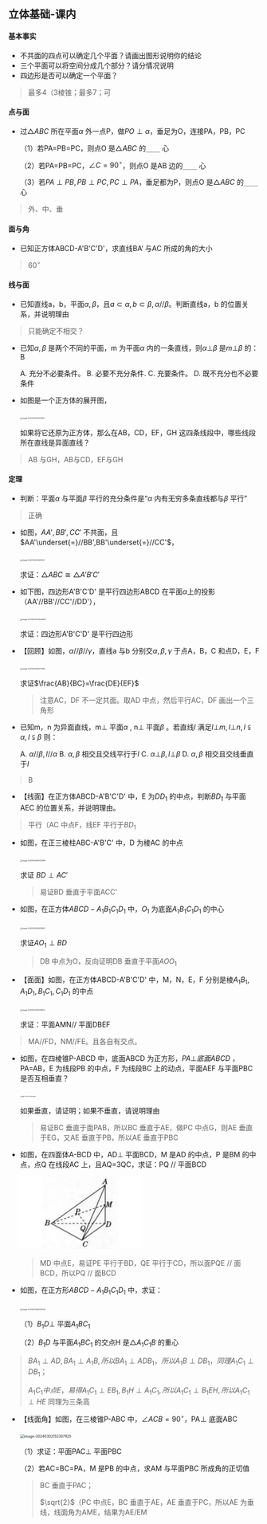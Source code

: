 ## 立体基础-课内

#### 基本事实

- 不共面的四点可以确定几个平面？请画出图形说明你的结论
- 三个平面可以将空间分成几个部分？请分情况说明
- 四边形是否可以确定一个平面？

> 最多4（3棱锥；最多7；可

#### 点与面

- 过$\triangle ABC$ 所在平面$\alpha$ 外一点P，做$PO\perp\alpha$，垂足为O，连接PA，PB，PC

    （1）若PA=PB=PC，则点O 是$\triangle ABC$ 的`____` 心

    （2）若PA=PB=PC，$\angle C=90^\circ$，则点O 是AB 边的`____` 心

    （3）若$PA\perp PB,PB\perp PC,PC\perp PA$，垂足都为P，则点O 是$\triangle ABC$ 的`____` 心

> 外、中、垂

#### 面与角

- 已知正方体ABCD-A'B'C'D'，求直线BA‘ 与AC 所成的角的大小

> $60^\circ$

#### 线与面

- 已知直线a，b，平面$\alpha,\beta$，且$a\subset \alpha,b\subset\beta,\alpha//\beta$。判断直线a，b 的位置关系，并说明理由

> 只能确定不相交？

- 已知$\alpha,\beta$ 是两个不同的平面，m 为平面$\alpha$ 内的一条直线，则$\alpha\bot \beta$ 是$m\bot \beta$ 的：  B

  A. 充分不必要条件。  B. 必要不充分条件.   C. 充要条件。  D. 既不充分也不必要条件

- 如图是一个正方体的展开图，

  <img src="image-20231123222513951.png" alt="image-20231123222513951" style="zoom:25%;" />

  如果将它还原为正方体，那么在AB，CD，EF，GH 这四条线段中，哪些线段所在直线是异面直线？

> AB 与GH，AB与CD，EF与GH

#### 定理

- 判断：平面$\alpha$ 与平面$\beta$ 平行的充分条件是“$\alpha$ 内有无穷多条直线都与$\beta$ 平行”

> 正确

- 如图，$AA',BB',CC'$ 不共面，且$AA'\underset{=}//BB',BB'\underset{=}//CC'$，

  <img src="image-20231124214428031.png" alt="image-20231124214428031" style="zoom:25%;" />

  求证：$\triangle ABC \cong \triangle A'B'C'$

- 如下图，四边形A'B'C'D' 是平行四边形ABCD 在平面$\alpha$上的投影（AA'//BB'//CC'//DD'），

  <img src="image-20240302142540662.png" alt="image-20240302142540662" style="zoom:25%;" />

  求证：四边形A'B'C'D' 是平行四边形

- 【回顾】如图，$\alpha//\beta//\gamma$，直线a 与b 分别交$\alpha,\beta,\gamma$ 于点A，B，C 和点D，E，F

  <img src="image-20231203222713261.png" alt="image-20231203222713261" style="zoom:25%;" />

  求证$\frac{AB}{BC}=\frac{DE}{EF}$

  > 注意AC，DF 不一定共面。取AD 中点，然后平行AC，DF 画出一个三角形

- 已知m，n 为异面直线，m$\bot$ 平面$\alpha$ , n$\bot$ 平面$\beta$ 。若直线$l$ 满足$l \bot m,l \bot n, l\subsetneqq \alpha, l \subsetneqq \beta$ 则：

  A. $\alpha // \beta, l // \alpha$    B. $\alpha, \beta$ 相交且交线平行于$l$    C. $\alpha \bot \beta, l \bot \beta$    D. $\alpha,\beta$ 相交且交线垂直于$l$ 

> B

- 【线面】在正方体ABCD-A'B'C'D' 中，E 为$DD_1$ 的中点，判断$BD_1$ 与平面AEC 的位置关系，并说明理由。

> 平行（AC 中点F，线EF 平行于$BD_1$

- 如图，在正三棱柱ABC-A'B'C' 中，D 为棱AC 的中点

  <img src="image-20231204160737698.png" alt="image-20231204160737698" style="zoom:25%;" />

  求证 $BD\perp AC'$ 

  > 易证BD 垂直于平面ACC'

- 如图，在正方体$ABCD-A_1B_1C_1D_1$ 中，$O_1$ 为底面$A_1B_1C_1D_1$ 的中心

  <img src="image-20231204152933927.png" alt="image-20231204152933927" style="zoom:25%;" />

  求证$AO_1\perp BD$

  > DB 中点为O，反向证明DB 垂直于平面$AOO_1$ 

- 【面面】如图，在正方体ABCD-A'B'C'D' 中，M，N，E，F 分别是棱$A_1B_1,A_1D_1,B_1C_1,C_1D_1$ 的中点

  <img src="image-20231203215021872.png" alt="image-20231203215021872" style="zoom:25%;" />

  求证：平面AMN// 平面DBEF

> MA//FD，NM//FE。且各自有交点。

- 如图，在四棱锥P-ABCD 中，底面ABCD 为正方形，$PA\bot 底面ABCD$ ，PA=AB，E 为线段PB 的中点，F 为线段BC 上的动点，平面AEF 与平面PBC 是否互相垂直？

  <img src="image-20240302140456839.png" alt="image-20240302140456839" style="zoom:15%;" />

  如果垂直，请证明；如果不垂直，请说明理由

  > 易证BC 垂直于面PAB，所以BC 垂直于AE，做PC 中点G，则AE 垂直于EG，又AE 垂直于PB，所以AE 垂直于PBC

- 如图，在四面体A-BCD 中，AD$\perp$ 平面BCD，M 是AD 的中点，P 是BM 的中点，点Q 在线段AC 上，且AQ=3QC，求证：PQ // 平面BCD

  <img src="image-20240812193417033.png" alt="image-20240812193417033" style="zoom:50%;" />

  > MD 中点E，易证PE 平行于BD，QE 平行于CD，所以面PQE // 面BCD，所以PQ // 面BCD

- 如图，在正方形$ABCD-A_1B_1C_1D_1$ 中，求证：

  <img src="image-20240302150512148.png" alt="image-20240302150512148" style="zoom:25%;" />

  （1）$B_1D\bot$ 平面$A_1BC_1$

  （2）$B_1D$ 与平面$A_1BC_1$ 的交点H 是$\triangle A_1C_1B$ 的重心

> $BA_1 \perp AD,BA_1\perp A_1B,所以BA_1\perp ADB_1，所以A_1B\perp DB_1，同理A_1C_1\perp DB_1$；
>
> $A_1C_1中点E，易得A_1C_1\perp EB_1,B_1H\perp A_1C_1,所以A_1C_1\perp B_1EH,所以A_1C_1\perp HE$ 同理为三条高

- 【线面角】如图，在三棱锥P-ABC 中，$\angle ACB=90^\circ$，PA$\bot$ 底面ABC

  <img src="image-20240302152307925.png" alt="image-20240302152307925" style="zoom:50%;" />

  （1）求证：平面PAC$\bot$ 平面PBC

  （2）若AC=BC=PA，M 是PB 的中点，求AM 与平面PBC 所成角的正切值

  > BC 垂直于PAC；
  >
  > $\sqrt{2}$（PC 中点E，BC 垂直于AE，AE 垂直于PC，所以AE 为垂线，线面角为AME，结果为AE/EM